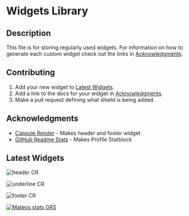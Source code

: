# Widgets Library

## Description

This file is for storing regularly used widgets. For information on how to generate each custom widget check out the links in [Acknowledgments](#acknowledgments). 

## Contributing

1. Add your new widget to [Latest Widgets](#latest-widgets).
2. Add a link to the docs for your widget in [Acknowledgments](#acknowledgments).
3. Make a pull request defining what shield is being added.

## Acknowledgments

- [Capsule Render](https://github.com/kyechan99/capsule-render) - Makes header and footer widget
- [GitHub Readme Stats](https://github.com/anuraghazra/github-readme-stats) - Makes Profile Statblock

## Latest Widgets


![header CR](https://capsule-render.vercel.app/api?type=waving&color=gradient&customColorList=12&height=80&section=header&reversal=true)

![underline CR](https://capsule-render.vercel.app/api?type=rect&color=gradient&customColorList=12&height=1&reversal=true)

![footer CR](https://capsule-render.vercel.app/api?type=waving&color=gradient&customColorList=12&height=80&section=footer)

[![Mateos stats GRS](https://github-readme-stats.vercel.app/api?username=Mateo-Wallace&count_private=true&show_icons=true&theme=github_dark)](https://github.com/Mateo-Wallace)
